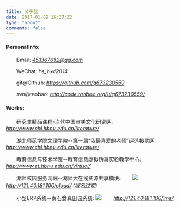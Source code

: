 ```yaml
---
title: 关于我
date: 2017-01-09 16:37:22
type: "about"
comments: false
---
```

#### PersonalInfo:
&emsp;&emsp;Email: *451367682@qq.com*

&emsp;&emsp;WeChat: *hs_hxd2014*

&emsp;&emsp;git@Github: *https://github.com/q673230559*

&emsp;&emsp;svn@taobao: *http://code.taobao.org/u/q673230559/*

#### Works:
&emsp;&emsp;研究生精品课程-当代中国审美文化研究网: 
&emsp;&emsp;*http://www.chl.hbnu.edu.cn/literature/*

&emsp;&emsp;湖北师范学院文理学院--第一届“我最喜爱的老师”评选投票网: 
&emsp;&emsp;*http://www.chl.hbnu.edu.cn/literature/*

&emsp;&emsp;教育信息与技术学院--教育信息虚拟仿真实验教学中心:
&emsp;&emsp;*http://www.et.hbnu.edu.cn/virtual/*

&emsp;&emsp;湖师校园服务网站--湖师大在线资源共享模块:
&emsp;&emsp;![](/pic/cloud.png)
&emsp;&emsp;*http://121.40.181.100/cloud/* *(域名过期)*

&emsp;&emsp;小型ERP系统--黄石食真田园系统:
![](/pic/ims.png)
&emsp;&emsp;*http://121.40.181.100/ims/*

